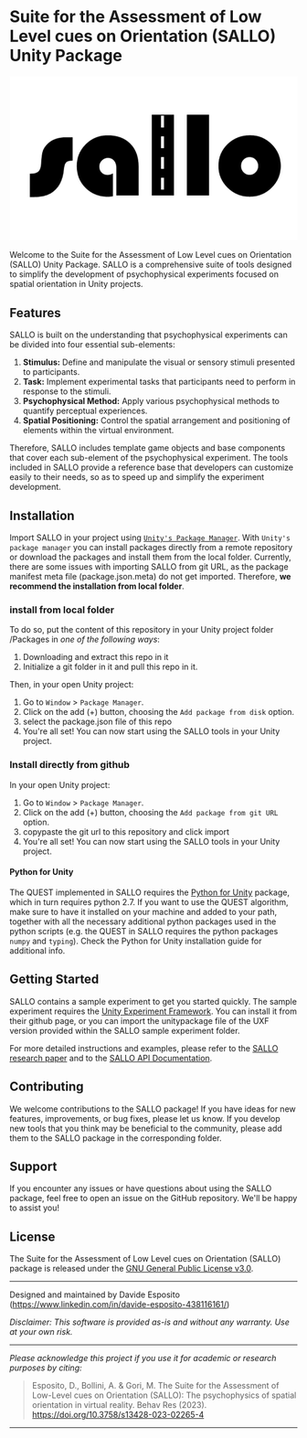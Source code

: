 # Suite for the Assessment of Low Level cues on Orientation (SALLO) Unity Package

<p align="center">
  <img src="media~/sallo_logo.png">
</p>

Welcome to the Suite for the Assessment of Low Level cues on Orientation (SALLO) Unity Package. SALLO is a comprehensive suite of tools designed to simplify the development of psychophysical experiments focused on spatial orientation in Unity projects.

## Features

SALLO is built on the understanding that psychophysical experiments can be divided into four essential sub-elements:

1. **Stimulus:** Define and manipulate the visual or sensory stimuli presented to participants.
2. **Task:** Implement experimental tasks that participants need to perform in response to the stimuli.
3. **Psychophysical Method:** Apply various psychophysical methods to quantify perceptual experiences.
4. **Spatial Positioning:** Control the spatial arrangement and positioning of elements within the virtual environment.

Therefore, SALLO includes template game objects and base components that cover each sub-element of the psychophysical experiment. The tools included in SALLO provide a reference base that developers can customize easily to their needs, so as to speed up and simplify the experiment development. 

## Installation

Import SALLO in your project using [`Unity's Package Manager`](https://docs.unity3d.com/Manual/Packages.html).
With `Unity's package manager` you can install packages directly from a remote repository or download the packages and install them from the local folder. Currently, there are some issues with importing SALLO from git URL, as the package manifest meta file (package.json.meta) do not get imported. Therefore, **we recommend the installation from local folder**.

### install from local folder
To do so, put the content of this repository in your Unity project folder /Packages in _one of the following ways_:
1. Downloading and extract this repo in it
2. Initialize a git folder in it and pull this repo in it.

Then, in your open Unity project:
1. Go to `Window` > `Package Manager`.
2. Click on the add (+) button, choosing the `Add package from disk` option.
3. select the package.json file of this repo
4. You're all set! You can now start using the SALLO tools in your Unity project.

### Install directly from github
In your open Unity project:
1. Go to `Window` > `Package Manager`.
2. Click on the add (+) button, choosing the `Add package from git URL` option.
3. copypaste the git url to this repository and click import
4. You're all set! You can now start using the SALLO tools in your Unity project.


#### Python for Unity
The QUEST implemented in SALLO requires the [Python for Unity](https://docs.unity3d.com/Packages/com.unity.scripting.python@2.1/manual/index.html) package, which in turn requires python 2.7. If you want to use the QUEST algorithm, make sure to have it installed on your machine and added to your path, together with all the necessary additional python packages used in the python scripts (e.g. the QUEST in SALLO requires the python packages `numpy` and `typing`). Check the Python for Unity installation guide for additional info.

## Getting Started

SALLO contains a sample experiment to get you started quickly. The sample experiment requires the [Unity Experiment Framework](https://immersivecognition.com/unity-experiment-framework/). You can install it from their github page, or you can import the unitypackage file of the UXF version provided within the SALLO sample experiment folder.

For more detailed instructions and examples, please refer to the [SALLO research paper](https://doi.org/10.3758/s13428-023-02265-4) and to the [SALLO API Documentation](https://davidespot.github.io/SALLO).

## Contributing

We welcome contributions to the SALLO package! If you have ideas for new features, improvements, or bug fixes, please let us know.
If you develop new tools that you think may be beneficial to the community, please add them to the SALLO package in the corresponding folder.

## Support

If you encounter any issues or have questions about using the SALLO package, feel free to open an issue on the GitHub repository. We'll be happy to assist you!

## License

The Suite for the Assessment of Low Level cues on Orientation (SALLO) package is released under the [GNU General Public License v3.0](LICENSE).

---

Designed and maintained by Davide Esposito (https://www.linkedin.com/in/davide-esposito-438116161/)

*Disclaimer: This software is provided as-is and without any warranty. Use at your own risk.*

---

*Please acknowledge this project if you use it for academic or research purposes by citing:*
>Esposito, D., Bollini, A. & Gori, M. The Suite for the Assessment of Low-Level cues on Orientation (SALLO): The psychophysics of spatial orientation in virtual reality. Behav Res (2023). https://doi.org/10.3758/s13428-023-02265-4

---
